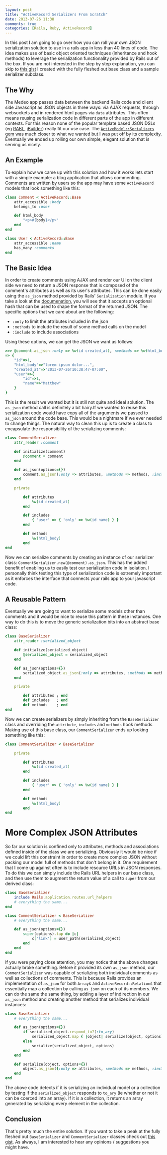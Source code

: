 ```yaml
---
layout: post
title: "ActiveRecord Serializers From Scratch"
date: 2013-07-26 11:38
comments: true
categories: [Rails, Ruby, ActiveRecord]
---
```


In this post I am going to go over how you can roll your own JSON serialization solution to use in a rails app in less than 40 lines of code. The idea makes use of basic object oriented techniques (inheritance and hook methods) to leverage the serialization functionality provided by Rails out of the box.<!-- more --> If you are not interested in the step by step explanation, you can skip to [this gist](https://gist.github.com/matthewrobertson/6129035) I created with the fully fleshed out base class and a sample serializer subclass.

## The Why

The Medeo app passes data between the backend Rails code and client side Javascript as JSON objects in three ways: via AJAX requests, through websockets and in rendered html pages via `data` attributes. This often means reusing serialization code in different parts of the app in different contexts. For this reason none of the popular template based JSON DSLs (eg [RABL](https://github.com/nesquena/rabl), [jBuilder](https://github.com/rails/jbuilder)) really fit our use case. The [`ActiveModel::Serializers` gem](https://github.com/rails-api/active_model_serializers) was much closer to what we wanted but I was put off by its complexity. Eventually we ended up rolling our own simple, elegant solution that is serving us nicely.

## An Example

To explain how we came up with this solution and how it works lets start with a simple example: a blog application that allows commenting. Comments are written by users so the app may have some `ActiveRecord` models that look something like this:

```ruby
class Comment < ActiveRecord::Base
	attr_accessible :body
	belongs_to :user

	def html_body
		"<p>#{body}</p>"
	end
end

class User < ActiveRecord::Base
	attr_accessible :name
	has_many :comments
end
```

## The Basic Idea

In order to create comments using AJAX and render our UI on the client side we need to return a JSON response that is composed of the comment's attributes as well as its user's attributes. This can be done easily using the `as_json` method provided by Rails' `Serialization` module. If you take a look at the [documenation](http://api.rubyonrails.org/classes/ActiveModel/Serializers/JSON.html), you will see that it accepts an optional hash that can be used to shape the format of the returned JSON. The specific options that we care about are the following:

- `:only` to limit the attributes included in the json
- `:methods` to include the result of some method calls on the model
- `:include` to include associations

Using these options, we can get the JSON we want as follows:

```ruby
>>> @comment.as_json :only => %w(id created_at), :methods => %w(html_body), :includes => { 'user' => { 'only' => %w(id name) } }
=> {
	"id"=>1,
	"html_body"=>"lorem ipsum dolor...",
	"created_at"=>"2013-07-26T10:38:47-07:00",
	"user"=>{
		"id"=>1,
		"name"=>"Matthew"
	}
}
```

This is the result we wanted but it is still not quite and ideal solution. The `as_json` method call is definitely a bit hairy.If we wanted to reuse this serialization code would have copy all of the arguments we passed to `as_json` around the code base. This would be a nightmare if we ever needed to change things. The natural way to clean this up is to create a class to encapsulate the responsibility of the serializing comments:

```ruby
class CommentSerializer
	attr_reader :comment

	def initialize(comment)
		@comment = comment
	end

	def as_json(options={})
		comment.as_json(:only => attributes, :methods => methods, :includes => includes).merge(options)
	end

	private

		def attributes
			%w(id created_at)
		end

		def includes
			{ 'user' => { 'only' => %w(id name) } }
		end

		def methods
			%w(html_body)
		end
end
```

Now we can serialize comments by creating an instance of our serializer class: `CommentSerializer.new(@comment).as_json`. This has the added benefit of enabling us to easily test our serialization code in isolation. I personally think testing this type of serialization code is extremely important as it enforces the interface that connects your rails app to your javascript code.

## A Reusable Pattern

Eventually we are going to want to serialize some models other than comments and it would be nice to reuse this pattern in these instances. One way to do this is to move the generic serialization bits into an abstract base class:

```ruby
class BaseSerializer
	attr_reader :serialized_object

	def initialize(serialized_object)
		@serialized_object = serialized_object
	end

	def as_json(options={})
		serialized_object.as_json(:only => attributes, :methods => methods, :includes => includes).merge(options)
	end

	private

		def attributes ; end
		def includes   ; end
		def methods    ; end
end
```

Now we can create serializers by simply inheriting from the `BaseSerializer` class and overriding the `attribute`, `includes` and `methods` hook methods. Making use of this base class, our `CommentSerializer` ends up looking something like this:

```ruby
class CommentSerializer < BaseSerializer

	private

		def attributes
			%w(id created_at)
		end

		def includes
			{ 'user' => { 'only' => %w(id name) } }
		end

		def methods
			%w(html_body)
		end
end
```

# More Complex JSON Attributes

So far our solution is confined only to attributes, methods and associations defined inside of the class we are serializing. Obviously it would be nice if we could lift this constraint in order to create more complex JSON without packing our model full of methods that don't belong in it. One requirement that I come up against often is to include resource URLs in JSON responses. To do this we can simply include the Rails URL helpers in our base class, and then use them to augment the return value of a call to `super` from our derived class:

```ruby
class BaseSerializer
	include Rails.application.routes.url_helpers
	# everything the same...
end

class CommentSerializer < BaseSerializer
	# everything the same...

	def as_json(options={})
		super(options).tap do |c|
			c['link'] = user_path(serialized_object)
		end
	end
end
```

If you were paying close attention, you may notice that the above changes actually broke something. Before it provided its own `as_json` method, our `CommentSerializer` was capable of serializing both individual comments as well as collections of comments. This is because Rails provides an implementation of `as_json` for both `Array`s and `ActiveRecord::Relation`s that essentially map a collection by calling `as_json` on each of its members. We can do the same the same thing, by adding a layer of indirection in our `as_json` method and creating another method that serializes individual instances:


```ruby
class BaseSerializer
	# everything the same...

	def as_json(options={})
		if serialized_object.respond_to?(:to_ary)
			serialized_object.map { |object| serialize(object, options) }
		else
			serialize(serialized_object, options)
		end
	end

	def serialize(object, options={})
		object.as_json({:only => attributes, :methods => methods, :includes => includes}.merge(options))
	end
end
```

The above code detects if it is serializing an individual model or a collection by testing if the `serialized_object` responds to `to_ary` (ie whether or not it can be coerced into an array). If it is a collection, it returns an array generated by serializing every element in the collection.

## Conclusion

That's pretty much the entire solution. If you want to take a peak at the fully fleshed out `BaseSerializer` and `CommentSerializer` classes check out [this gist](https://gist.github.com/matthewrobertson/6129035). As always, I am interested to hear any opinions / suggestions you might have.
